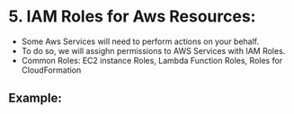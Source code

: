 
# 5. IAM Roles for Aws Resources:

+ Some Aws Services will need to perform actions on your behalf.
+ To do so, we will assighn permissions to AWS Services with IAM Roles.
+ Common Roles: EC2 instance Roles, Lambda Function Roles, Roles for CloudFormation

## Example:

